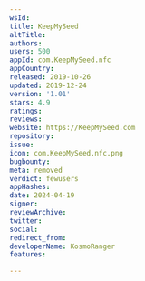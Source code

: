 ```yaml
---
wsId: 
title: KeepMySeed
altTitle: 
authors: 
users: 500
appId: com.KeepMySeed.nfc
appCountry: 
released: 2019-10-26
updated: 2019-12-24
version: '1.01'
stars: 4.9
ratings: 
reviews: 
website: https://KeepMySeed.com
repository: 
issue: 
icon: com.KeepMySeed.nfc.png
bugbounty: 
meta: removed
verdict: fewusers
appHashes: 
date: 2024-04-19
signer: 
reviewArchive: 
twitter: 
social: 
redirect_from: 
developerName: KosmoRanger
features: 

---
```


